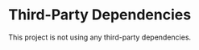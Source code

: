 
Third-Party Dependencies
========================

This project is not using any third-party dependencies.
